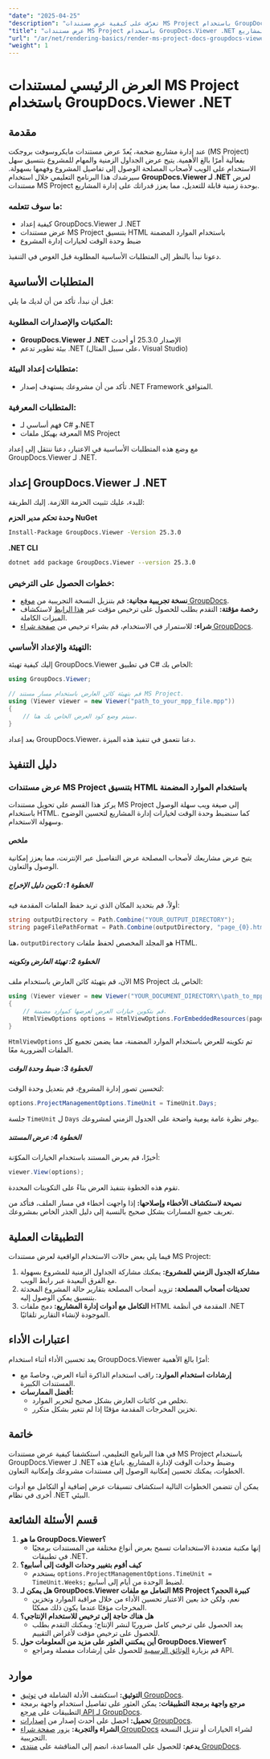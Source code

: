 ```yaml
---
"date": "2025-04-25"
"description": "تعرّف على كيفية عرض مستندات MS Project باستخدام GroupDocs.Viewer لـ .NET، مما يُحسّن إدارة المشاريع بوحدات زمنية قابلة للتخصيص. اتبع هذا الدليل خطوة بخطوة."
"title": "عرض مستندات MS Project باستخدام GroupDocs.Viewer .NET لتحسين إدارة المشاريع"
"url": "/ar/net/rendering-basics/render-ms-project-docs-groupdocs-viewer-net/"
"weight": 1
---
```


# العرض الرئيسي لمستندات MS Project باستخدام GroupDocs.Viewer .NET

## مقدمة

عند إدارة مشاريع ضخمة، يُعدّ عرض مستندات مايكروسوفت بروجكت (MS Project) بفعالية أمرًا بالغ الأهمية. يتيح عرض الجداول الزمنية والمهام للمشروع بتنسيق سهل الاستخدام على الويب لأصحاب المصلحة الوصول إلى تفاصيل المشروع وفهمها بسهولة. سيرشدك هذا البرنامج التعليمي خلال استخدام **GroupDocs.Viewer لـ .NET** لعرض مستندات MS Project بوحدة زمنية قابلة للتعديل، مما يعزز قدراتك على إدارة المشاريع.

### ما سوف تتعلمه:
- كيفية إعداد GroupDocs.Viewer لـ .NET
- عرض مستندات MS Project بتنسيق HTML باستخدام الموارد المضمنة
- ضبط وحدة الوقت لخيارات إدارة المشروع

دعونا نبدأ بالنظر إلى المتطلبات الأساسية المطلوبة قبل الغوص في التنفيذ.

## المتطلبات الأساسية

قبل أن نبدأ، تأكد من أن لديك ما يلي:

### المكتبات والإصدارات المطلوبة:
- **GroupDocs.Viewer لـ .NET** الإصدار 25.3.0 أو أحدث
- بيئة تطوير تدعم .NET (على سبيل المثال، Visual Studio)

### متطلبات إعداد البيئة:
- تأكد من أن مشروعك يستهدف إصدار .NET Framework المتوافق.

### المتطلبات المعرفية:
- فهم أساسي لـ C# و.NET
- المعرفة بهيكل ملفات MS Project

مع وضع هذه المتطلبات الأساسية في الاعتبار، دعنا ننتقل إلى إعداد GroupDocs.Viewer لـ .NET.

## إعداد GroupDocs.Viewer لـ .NET

للبدء، عليك تثبيت الحزمة اللازمة. إليك الطريقة:

**وحدة تحكم مدير الحزم NuGet**
```bash
Install-Package GroupDocs.Viewer -Version 25.3.0
```

**.NET CLI**
```bash
dotnet add package GroupDocs.Viewer --version 25.3.0
```

### خطوات الحصول على الترخيص:
- **نسخة تجريبية مجانية:** قم بتنزيل النسخة التجريبية من [موقع GroupDocs](https://releases.groupdocs.com/viewer/net/).
- **رخصة مؤقتة:** التقدم بطلب للحصول على ترخيص مؤقت عبر [هذا الرابط](https://purchase.groupdocs.com/temporary-license/) لاستكشاف الميزات الكاملة.
- **شراء:** للاستمرار في الاستخدام، قم بشراء ترخيص من [صفحة شراء GroupDocs](https://purchase.groupdocs.com/buy).

### التهيئة والإعداد الأساسي:
إليك كيفية تهيئة GroupDocs.Viewer في تطبيق C# الخاص بك:

```csharp
using GroupDocs.Viewer;

// قم بتهيئة كائن العارض باستخدام مسار مستند MS Project.
using (Viewer viewer = new Viewer("path_to_your_mpp_file.mpp"))
{
    // سيتم وضع كود العرض الخاص بك هنا.
}
```

بعد إعداد GroupDocs.Viewer، دعنا نتعمق في تنفيذ هذه الميزة.

## دليل التنفيذ

### عرض مستندات MS Project بتنسيق HTML باستخدام الموارد المضمنة

يركز هذا القسم على تحويل مستندات MS Project إلى صيغة ويب سهلة الوصول باستخدام HTML. كما سنضبط وحدة الوقت لخيارات إدارة المشاريع لتحسين الوضوح وسهولة الاستخدام.

#### ملخص
يتيح عرض مشاريعك لأصحاب المصلحة عرض التفاصيل عبر الإنترنت، مما يعزز إمكانية الوصول والتعاون.

##### الخطوة 1: تكوين دليل الإخراج
أولاً، قم بتحديد المكان الذي تريد حفظ الملفات المقدمة فيه:

```csharp
string outputDirectory = Path.Combine("YOUR_OUTPUT_DIRECTORY");
string pageFilePathFormat = Path.Combine(outputDirectory, "page_{0}.html");
```
هنا، `outputDirectory` هو المجلد المخصص لحفظ ملفات HTML.

##### الخطوة 2: تهيئة العارض وتكوينه

الآن، قم بتهيئة كائن العارض باستخدام ملف MS Project الخاص بك:

```csharp
using (Viewer viewer = new Viewer("YOUR_DOCUMENT_DIRECTORY\\path_to_mpp_file.mpp"))
{
    // قم بتكوين خيارات العرض لعرضها كموارد مضمنة.
    HtmlViewOptions options = HtmlViewOptions.ForEmbeddedResources(pageFilePathFormat);
}
```
`HtmlViewOptions` تم تكوينه للعرض باستخدام الموارد المضمنة، مما يضمن تجميع كل الملفات الضرورية معًا.

##### الخطوة 3: ضبط وحدة الوقت
لتحسين تصور إدارة المشروع، قم بتعديل وحدة الوقت:

```csharp
options.ProjectManagementOptions.TimeUnit = TimeUnit.Days;
```
جلسة `TimeUnit` ل `Days` يوفر نظرة عامة يومية واضحة على الجدول الزمني لمشروعك.

##### الخطوة 4: عرض المستند
أخيرًا، قم بعرض المستند باستخدام الخيارات المكوّنة:

```csharp
viewer.View(options);
```
تقوم هذه الخطوة بتنفيذ العرض بناءً على التكوينات المحددة. 

**نصيحة لاستكشاف الأخطاء وإصلاحها:** إذا واجهت أخطاء في مسار الملف، فتأكد من تعريف جميع المسارات بشكل صحيح بالنسبة إلى دليل الجذر الخاص بمشروعك.

## التطبيقات العملية

فيما يلي بعض حالات الاستخدام الواقعية لعرض مستندات MS Project:
1. **مشاركة الجدول الزمني للمشروع:** يمكنك مشاركة الجداول الزمنية للمشروع بسهولة مع الفرق البعيدة عبر رابط الويب.
2. **تحديثات أصحاب المصلحة:** تزويد أصحاب المصلحة بتقارير حالة المشروع المحدثة بتنسيق يمكن الوصول إليه.
3. **التكامل مع أدوات إدارة المشاريع:** دمج ملفات HTML المقدمة في أنظمة .NET الموجودة لإنشاء التقارير تلقائيًا.

## اعتبارات الأداء
يعد تحسين الأداء أثناء استخدام GroupDocs.Viewer أمرًا بالغ الأهمية:
- **إرشادات استخدام الموارد:** راقب استخدام الذاكرة أثناء العرض، وخاصةً مع المستندات الكبيرة.
- **أفضل الممارسات:**
  - تخلص من كائنات العارض بشكل صحيح لتحرير الموارد.
  - تخزين المخرجات المقدمة مؤقتًا إذا لم تتغير بشكل متكرر.

## خاتمة
في هذا البرنامج التعليمي، استكشفنا كيفية عرض مستندات MS Project باستخدام GroupDocs.Viewer لـ .NET وضبط وحدات الوقت لإدارة المشاريع. باتباع هذه الخطوات، يمكنك تحسين إمكانية الوصول إلى مستندات مشروعك وإمكانية التعاون.

يمكن أن تتضمن الخطوات التالية استكشاف تنسيقات عرض إضافية أو التكامل مع أدوات أخرى في نظام .NET البيئي.

## قسم الأسئلة الشائعة
1. **ما هو GroupDocs.Viewer؟**
   - إنها مكتبة متعددة الاستخدامات تسمح بعرض أنواع مختلفة من المستندات برمجيًا في تطبيقات .NET.
2. **كيف أقوم بتغيير وحدات الوقت إلى أسابيع؟**
   - يستخدم `options.ProjectManagementOptions.TimeUnit = TimeUnit.Weeks;` لضبط الوحدة من أيام إلى أسابيع.
3. **هل يمكن لـ GroupDocs.Viewer التعامل مع ملفات MS Project كبيرة الحجم؟**
   - نعم، ولكن خذ بعين الاعتبار تحسين الأداء من خلال مراقبة الموارد وتخزين المخرجات مؤقتًا عندما يكون ذلك ممكنًا.
4. **هل هناك حاجة إلى ترخيص للاستخدام الإنتاجي؟**
   - يعد الحصول على ترخيص كامل ضروريًا لنشر الإنتاج؛ ويمكنك التقدم بطلب للحصول على ترخيص مؤقت لأغراض التقييم.
5. **أين يمكنني العثور على مزيد من المعلومات حول GroupDocs.Viewer؟**
   - قم بزيارة [الوثائق الرسمية](https://docs.groupdocs.com/viewer/net/) للحصول على إرشادات مفصلة ومراجع API.

## موارد
- **التوثيق:** استكشف الأدلة الشاملة في [توثيق GroupDocs](https://docs.groupdocs.com/viewer/net/).
- **مرجع واجهة برمجة التطبيقات:** يمكن العثور على تفاصيل استخدام واجهة برمجة التطبيقات على [مرجع API لـ GroupDocs](https://reference.groupdocs.com/viewer/net/).
- **تحميل:** احصل على أحدث إصدار من [إصدارات GroupDocs](https://releases.groupdocs.com/viewer/net/).
- **الشراء والتجربة:** يزور [صفحة شراء GroupDocs](https://purchase.groupdocs.com/buy) لشراء الخيارات أو تنزيل النسخة التجريبية.
- **يدعم:** للحصول على المساعدة، انضم إلى المناقشة على [منتدى GroupDocs](https://forum.groupdocs.com/c/viewer/9).